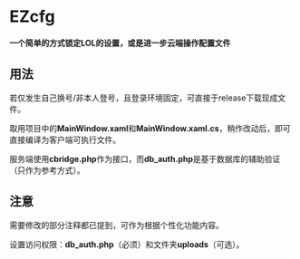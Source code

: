 # EZcfg

​**一个简单的方式锁定LOL的设置，或是进一步云端操作配置文件​**​  
## 用法
若仅发生自己换号/非本人登号，且登录环境固定，可直接于release下载现成文件。

取用项目中的**MainWindow.xaml**和**MainWindow.xaml.cs**，稍作改动后，即可直接编译为客户端可执行文件。

服务端使用**cbridge.php**作为接口，而**db_auth.php**是基于数据库的辅助验证（只作为参考方式）。

## 注意
需要修改的部分注释都已提到，可作为根据个性化功能内容。

设置访问权限：**db_auth.php**（必须）和文件夹**uploads**（可选）。
